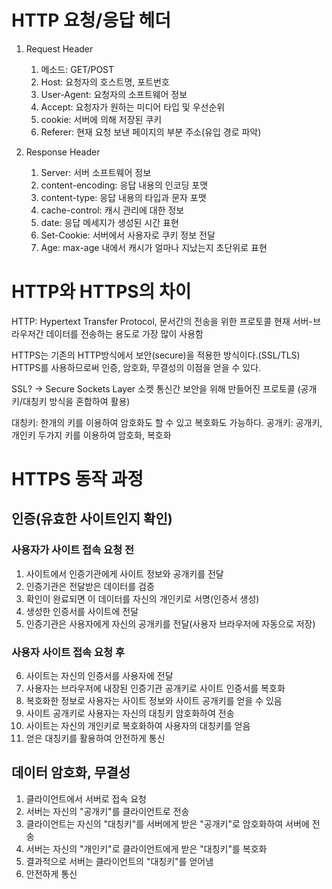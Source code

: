 # HTTP 요청/응답 헤더
1. Request Header
   1. 메소드: GET/POST
   2. Host: 요청자의 호스트명, 포트번호
   3. User-Agent: 요청자의 소프트웨어 정보
   4. Accept: 요청자가 원하는 미디어 타입 및 우선순위
   5. cookie: 서버에 의해 저장된 쿠키
   6. Referer: 현재 요청 보낸 페이지의 부분 주소(유입 경로 파악)

2. Response Header
   1. Server: 서버 소프트웨어 정보
   2. content-encoding: 응답 내용의 인코딩 포맷
   3. content-type: 응답 내용의 타입과 문자 포맷
   4. cache-control: 캐시 관리에 대한 정보
   5. date: 응답 메세지가 생성된 시간 표현
   6. Set-Cookie: 서버에서 사용자로 쿠키 정보 전달
   7. Age: max-age 내에서 캐시가 얼마나 지났는지 초단위로 표현

# HTTP와 HTTPS의 차이
HTTP: Hypertext Transfer Protocol, 문서간의 전송을 위한 프로토콜
현재 서버-브라우저간 데이터를 전송하는 용도로 가장 많이 사용함

HTTPS는 기존의 HTTP방식에서 보안(secure)을 적용한 방식이다.(SSL/TLS)
HTTPS를 사용하므로써 인증, 암호화, 무결성의 이점을 얻을 수 있다.

SSL? -> Secure Sockets Layer 소켓 통신간 보안을 위해 만들어진 프로토콜
(공개키/대칭키 방식을 혼합하여 활용)

대칭키: 한개의 키를 이용하여 암호화도 할 수 있고 복호화도 가능하다.
공개키: 공개키, 개인키 두가지 키를 이용하여 암호화, 복호화

# HTTPS 동작 과정
## 인증(유효한 사이트인지 확인)
   ### 사용자가 사이트 접속 요청 전
   1. 사이트에서 인증기관에게 사이트 정보와 공개키를 전달
   2. 인증기관은 전달받은 데이터를 검증
   3. 확인이 완료되면 이 데이터를 자신의 개인키로 서명(인증서 생성)
   4. 생성한 인증서를 사이트에 전달
   5. 인증기관은 사용자에게 자신의 공개키를 전달(사용자 브라우저에 자동으로 저장)
   
   ### 사용자 사이트 접속 요청 후
   6. 사이트는 자신의 인증서를 사용자에 전달
   7. 사용자는 브라우저에 내장된 인증기관 공개키로 사이트 인증서를 복호화
   8. 복호화한 정보로 사용자는 사이트 정보와 사이트 공개키를 얻을 수 있음
   9. 사이트 공개키로 사용자는 자신의 대칭키 암호화하여 전송
   10. 사이트는 자신의 개인키로 복호화하여 사용자의 대칭키를 얻음
   11. 얻은 대칭키를 활용하여 안전하게 통신

## 데이터 암호화, 무결성
   1. 클라이언트에서 서버로 접속 요청
   2. 서버는 자신의 "공개키"를 클라이언트로 전송
   3. 클라이언트는 자신의 "대칭키"를 서버에게 받은 "공개키"로 암호화하여 서버에 전송
   4. 서버는 자신의 "개인키"로 클라이언트에게 받은 "대칭키"를 복호화
   5. 결과적으로 서버는 클라이언트의 "대칭키"를 얻어냄
   6. 안전하게 통신

